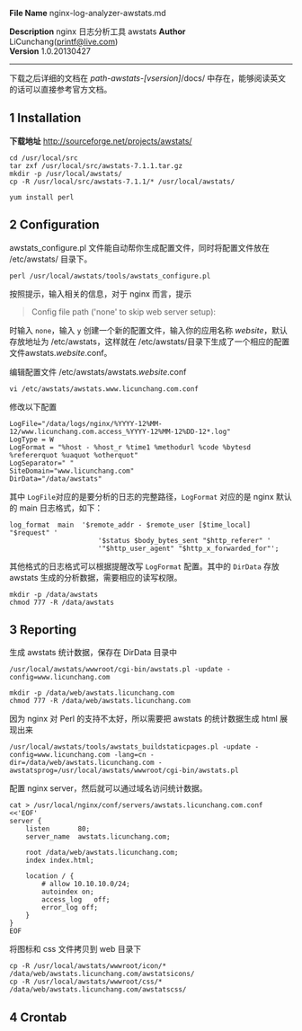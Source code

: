 **File Name** nginx-log-analyzer-awstats.md

**Description** nginx 日志分析工具 awstats 
**Author** LiCunchang(printf@live.com)  
**Version** 1.0.20130427  

------

下载之后详细的文档在 _path-awstats-[vsersion]_/docs/ 中存在，能够阅读英文的话可以直接参考官方文档。

## 1 Installation

**下载地址** http://sourceforge.net/projects/awstats/

    cd /usr/local/src
    tar zxf /usr/local/src/awstats-7.1.1.tar.gz
    mkdir -p /usr/local/awstats/
    cp -R /usr/local/src/awstats-7.1.1/* /usr/local/awstats/

    yum install perl

## 2 Configuration

awstats_configure.pl 文件能自动帮你生成配置文件，同时将配置文件放在 /etc/awstats/ 目录下。

    perl /usr/local/awstats/tools/awstats_configure.pl

按照提示，输入相关的信息，对于 nginx 而言，提示

> Config file path ('none' to skip web server setup):

时输入 `none`，输入 `y` 创建一个新的配置文件，输入你的应用名称 _website_，默认存放地址为 /etc/awstats，这样就在 /etc/awstats/目录下生成了一个相应的配置文件awstats._website_.conf。

编辑配置文件 /etc/awstats/awstats._website_.conf

    vi /etc/awstats/awstats.www.licunchang.com.conf

修改以下配置

    LogFile="/data/logs/nginx/%YYYY-12%MM-12/www.licunchang.com.access_%YYYY-12%MM-12%DD-12*.log"
    LogType = W
    LogFormat = "%host - %host_r %time1 %methodurl %code %bytesd %refererquot %uaquot %otherquot"
    LogSeparator=" "
    SiteDomain="www.licunchang.com"
    DirData="/data/awstats"

其中 `LogFile`对应的是要分析的日志的完整路径，`LogFormat` 对应的是 nginx 默认的 main 日志格式，如下：

    log_format  main  '$remote_addr - $remote_user [$time_local] "$request" '
                          '$status $body_bytes_sent "$http_referer" '
                          '"$http_user_agent" "$http_x_forwarded_for"';

其他格式的日志格式可以根据提醒改写 `LogFormat` 配置。其中的 `DirData` 存放 awstats 生成的分析数据，需要相应的读写权限。

    mkdir -p /data/awstats
    chmod 777 -R /data/awstats

## 3 Reporting

生成 awstats 统计数据，保存在 DirData 目录中

    /usr/local/awstats/wwwroot/cgi-bin/awstats.pl -update -config=www.licunchang.com

    mkdir -p /data/web/awstats.licunchang.com
    chmod 777 -R /data/web/awstats.licunchang.com

因为 nginx 对 Perl 的支持不太好，所以需要把 awstats 的统计数据生成 html 展现出来

    /usr/local/awstats/tools/awstats_buildstaticpages.pl -update -config=www.licunchang.com -lang=cn -dir=/data/web/awstats.licunchang.com -awstatsprog=/usr/local/awstats/wwwroot/cgi-bin/awstats.pl

配置 nginx server，然后就可以通过域名访问统计数据。

    cat > /usr/local/nginx/conf/servers/awstats.licunchang.com.conf <<'EOF'
    server {
        listen       80;
        server_name  awstats.licunchang.com;

        root /data/web/awstats.licunchang.com;
        index index.html;

        location / {
            # allow 10.10.10.0/24;
            autoindex on;
            access_log   off;
            error_log off;
        }
    }
    EOF

将图标和 css 文件拷贝到 web 目录下

    cp -R /usr/local/awstats/wwwroot/icon/* /data/web/awstats.licunchang.com/awstatsicons/
    cp -R /usr/local/awstats/wwwroot/css/* /data/web/awstats.licunchang.com/awstatscss/

## 4 Crontab



